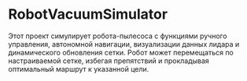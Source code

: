 # RobotVacuumSimulator
Этот проект симулирует робота-пылесоса с функциями ручного управления, автономной навигации, визуализации данных лидара и динамического обновления сетки. Робот может перемещаться по настраиваемой сетке, избегая препятствий и прокладывая оптимальный маршрут к указанной цели.

